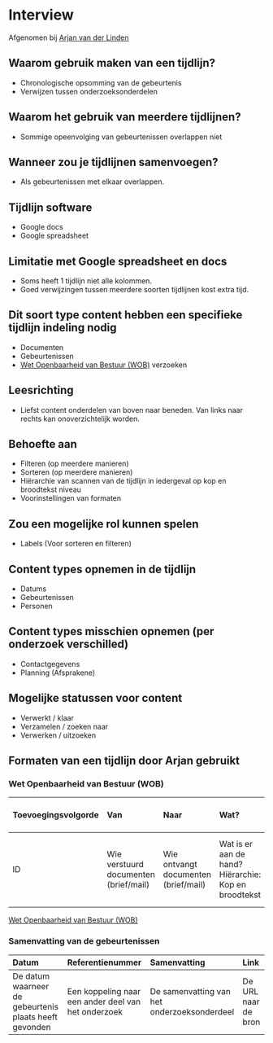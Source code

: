 # Interview 

Afgenomen bij [Arjan van der Linden](https://www.ftm.nl/auteur/arjan-van-der-linden)

## Waarom gebruik maken van een tijdlijn?
* Chronologische opsomming van de gebeurtenis
* Verwijzen tussen onderzoeksonderdelen


## Waarom het gebruik van meerdere tijdlijnen?
* Sommige opeenvolging van gebeurtenissen overlappen niet

## Wanneer zou je tijdlijnen samenvoegen?
* Als gebeurtenissen met elkaar overlappen.

## Tijdlijn software
* Google docs
* Google spreadsheet

## Limitatie met Google spreadsheet en docs
* Soms heeft 1 tijdlijn niet alle kolommen.
* Goed verwijzingen tussen meerdere soorten tijdlijnen kost extra tijd.


## Dit soort type content hebben een specifieke tijdlijn indeling nodig 
* Documenten
* Gebeurtenissen
* [Wet Openbaarheid van Bestuur (WOB)](https://www.rijksoverheid.nl/onderwerpen/wet-openbaarheid-van-bestuur-wob/openbaarheid-van-overheidsinformatie) verzoeken


## Leesrichting
* Liefst content onderdelen van boven naar beneden. Van links naar rechts kan onoverzichtelijk worden.


## Behoefte aan
* Filteren (op meerdere manieren)
* Sorteren (op meerdere manieren)
* Hiërarchie van scannen van de tijdlijn in iedergeval op kop en broodtekst niveau
* Voorinstellingen van formaten

## Zou een mogelijke rol kunnen spelen
* Labels (Voor sorteren en filteren)

## Content types opnemen in de tijdlijn
* Datums
* Gebeurtenissen
* Personen

## Content types misschien opnemen (per onderzoek verschilled)
* Contactgegevens
* Planning (Afsprakene)

## Mogelijke statussen voor content
* Verwerkt / klaar
* Verzamelen / zoeken naar
* Verwerken / uitzoeken

## Formaten van een tijdlijn door Arjan gebruikt

### Wet Openbaarheid van Bestuur (WOB)
| Toevoegingsvolgorde | Van | Naar | Wat? | Functie in het onderzoek | Pagina | Datum |
| :--- | :--- | :--- | :--- | :--- | :--- | :--- |
| ID | Wie verstuurd documenten (brief/mail) | Wie ontvangt documenten (brief/mail) | Wat is er aan de hand? Hiërarchie: Kop en broodtekst | Op welke manier is deze informatie relevant voor het onderzoek? | Pagina nummer in het WOB verzoek | Verzenddatum |

[Wet Openbaarheid van Bestuur (WOB)](https://www.rijksoverheid.nl/onderwerpen/wet-openbaarheid-van-bestuur-wob/openbaarheid-van-overheidsinformatie)


### Samenvatting van de gebeurtenissen

| Datum | Referentienummer | Samenvatting | Link |
| :--- | :--- | :--- | :--- | 
| De datum waarneer de gebeurtenis plaats heeft gevonden | Een koppeling naar een ander deel van het onderzoek | De samenvatting van het onderzoeksonderdeel | De URL naar de bron |




